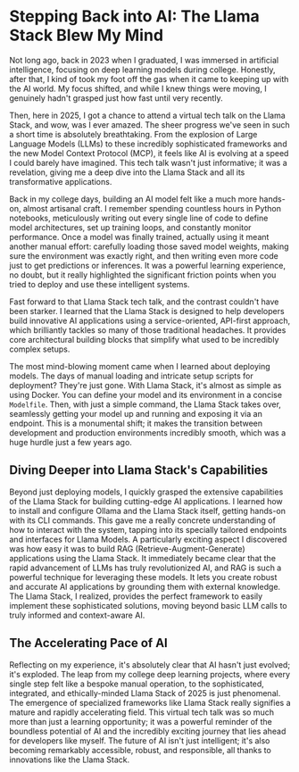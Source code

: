 # Stepping Back into AI: The Llama Stack Blew My Mind

Not long ago, back in 2023 when I graduated, I was immersed in artificial intelligence, focusing on deep learning models during college. Honestly, after that, I kind of took my foot off the gas when it came to keeping up with the AI world. My focus shifted, and while I knew things were moving, I genuinely hadn't grasped just how fast until very recently.


Then, here in 2025, I got a chance to attend a virtual tech talk on the Llama Stack, and wow, was I ever amazed. The sheer progress we've seen in such a short time is absolutely breathtaking. From the explosion of Large Language Models (LLMs) to these incredibly sophisticated frameworks and the new Model Context Protocol (MCP), it feels like AI is evolving at a speed I could barely have imagined. This tech talk wasn't just informative; it was a revelation, giving me a deep dive into the Llama Stack and all its transformative applications.


Back in my college days, building an AI model felt like a much more hands-on, almost artisanal craft. I remember spending countless hours in Python notebooks, meticulously writing out every single line of code to define model architectures, set up training loops, and constantly monitor performance. Once a model was finally trained, actually using it meant another manual effort: carefully loading those saved model weights, making sure the environment was exactly right, and then writing even more code just to get predictions or inferences. It was a powerful learning experience, no doubt, but it really highlighted the significant friction points when you tried to deploy and use these intelligent systems.


Fast forward to that Llama Stack tech talk, and the contrast couldn't have been starker. I learned that the Llama Stack is designed to help developers build innovative AI applications using a service-oriented, API-first approach, which brilliantly tackles so many of those traditional headaches. It provides core architectural building blocks that simplify what used to be incredibly complex setups.


The most mind-blowing moment came when I learned about deploying models. The days of manual loading and intricate setup scripts for deployment? They're just gone. With Llama Stack, it's almost as simple as using Docker. You can define your model and its environment in a concise `Modelfile`. Then, with just a simple command, the Llama Stack takes over, seamlessly getting your model up and running and exposing it via an endpoint. This is a monumental shift; it makes the transition between development and production environments incredibly smooth, which was a huge hurdle just a few years ago.


## Diving Deeper into Llama Stack's Capabilities

Beyond just deploying models, I quickly grasped the extensive capabilities of the Llama Stack for building cutting-edge AI applications. I learned how to install and configure Ollama and the Llama Stack itself, getting hands-on with its CLI commands. This gave me a really concrete understanding of how to interact with the system, tapping into its specially tailored endpoints and interfaces for Llama Models.
A particularly exciting aspect I discovered was how easy it was to build RAG (Retrieve-Augment-Generate) applications using the Llama Stack. It immediately became clear that the rapid advancement of LLMs has truly revolutionized AI, and RAG is such a powerful technique for leveraging these models. It lets you create robust and accurate AI applications by grounding them with external knowledge. The Llama Stack, I realized, provides the perfect framework to easily implement these sophisticated solutions, moving beyond basic LLM calls to truly informed and context-aware AI.

## The Accelerating Pace of AI

Reflecting on my experience, it's absolutely clear that AI hasn't just evolved; it's exploded. The leap from my college deep learning projects, where every single step felt like a bespoke manual operation, to the sophisticated, integrated, and ethically-minded Llama Stack of 2025 is just phenomenal. The emergence of specialized frameworks like Llama Stack really signifies a mature and rapidly accelerating field. This virtual tech talk was so much more than just a learning opportunity; it was a powerful reminder of the boundless potential of AI and the incredibly exciting journey that lies ahead for developers like myself. The future of AI isn't just intelligent; it's also becoming remarkably accessible, robust, and responsible, all thanks to innovations like the Llama Stack.


